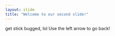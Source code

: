 ```yaml
---
layout: slide
title: "Welcome to our second slide!"
---
```

get stick bugged, lol
Use the left arrow to go back!